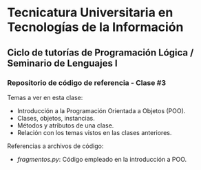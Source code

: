 # Tecnicatura Universitaria en Tecnologías de la Información

## Ciclo de tutorías de Programación Lógica / Seminario de Lenguajes I

### Repositorio de código de referencia - Clase #3

Temas a ver en esta clase:

* Introducción a la Programación Orientada a Objetos (POO).
* Clases, objetos, instancias.
* Métodos y atributos de una clase.
* Relación con los temas vistos en las clases anteriores.

Referencias a archivos de código:

* _fragmentos.py_: Código empleado en la introducción a POO.
